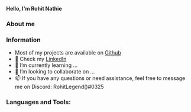   **Hello, I'm Rohit Nathie**
  ### About me
  
  
  ### Information
- Most of my projects are available on [Github](https://github.com/RohitNathie?tab=repositories)
- 👀 Check my [LinkedIn](https://www.linkedin.com/in/rohit-nathie-645475230/)
- 🌱 I’m currently learning ...
- 💞️ I’m looking to collaborate on ...
- 📫 If you have any questions or need assistance, feel free to message me on Discord: RohitLegend()#0325

### Languages and Tools:
<!---
RohitNathie/RohitNathie is a ✨ special ✨ repository because its `README.md` (this file) appears on your GitHub profile.
You can click the Preview link to take a look at your changes.
--->
